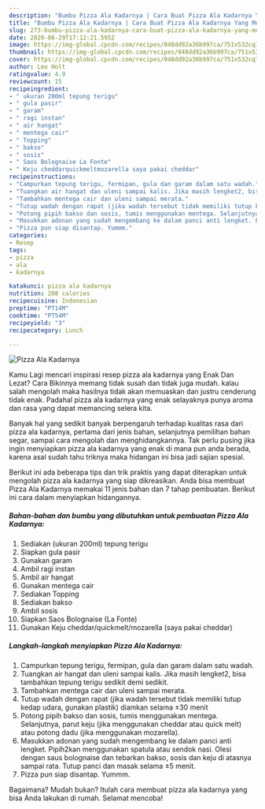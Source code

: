 ```yaml
---
description: "Bumbu Pizza Ala Kadarnya | Cara Buat Pizza Ala Kadarnya Yang Menggugah Selera"
title: "Bumbu Pizza Ala Kadarnya | Cara Buat Pizza Ala Kadarnya Yang Menggugah Selera"
slug: 273-bumbu-pizza-ala-kadarnya-cara-buat-pizza-ala-kadarnya-yang-menggugah-selera
date: 2020-06-29T17:12:21.595Z
image: https://img-global.cpcdn.com/recipes/048dd92a36b997ca/751x532cq70/pizza-ala-kadarnya-foto-resep-utama.jpg
thumbnail: https://img-global.cpcdn.com/recipes/048dd92a36b997ca/751x532cq70/pizza-ala-kadarnya-foto-resep-utama.jpg
cover: https://img-global.cpcdn.com/recipes/048dd92a36b997ca/751x532cq70/pizza-ala-kadarnya-foto-resep-utama.jpg
author: Leo Holt
ratingvalue: 4.9
reviewcount: 15
recipeingredient:
- " ukuran 200ml tepung terigu"
- " gula pasir"
- " garam"
- " ragi instan"
- " air hangat"
- " mentega cair"
- " Topping"
- " bakso"
- " sosis"
- " Saos Bolognaise La Fonte"
- " Keju cheddarquickmeltmozarella saya pakai cheddar"
recipeinstructions:
- "Campurkan tepung terigu, fermipan, gula dan garam dalam satu wadah."
- "Tuangkan air hangat dan uleni sampai kalis. Jika masih lengket2, bisa tambahkan tepung terigu sedikit demi sedikit."
- "Tambahkan mentega cair dan uleni sampai merata."
- "Tutup wadah dengan rapat (jika wadah tersebut tidak memiliki tutup kedap udara, gunakan plastik) diamkan selama ±30 menit"
- "Potong pipih bakso dan sosis, tumis menggunakan mentega. Selanjutnya, parut keju (jika menggunakan cheddar atau quick melt) atau potong dadu (jika menggunakan mozarella)."
- "Masukkan adonan yang sudah mengembang ke dalam panci anti lengket. Pipih2kan menggunakan spatula atau sendok nasi. Olesi dengan saus bolognaise dan tebarkan bakso, sosis dan keju di atasnya sampai rata. Tutup panci dan masak selama ±5 menit."
- "Pizza pun siap disantap. Yummm."
categories:
- Resep
tags:
- pizza
- ala
- kadarnya

katakunci: pizza ala kadarnya 
nutrition: 208 calories
recipecuisine: Indonesian
preptime: "PT14M"
cooktime: "PT54M"
recipeyield: "3"
recipecategory: Lunch

---
```



![Pizza Ala Kadarnya](https://img-global.cpcdn.com/recipes/048dd92a36b997ca/751x532cq70/pizza-ala-kadarnya-foto-resep-utama.jpg)

Kamu Lagi mencari inspirasi resep pizza ala kadarnya yang Enak Dan Lezat? Cara Bikinnya memang tidak susah dan tidak juga mudah. kalau salah mengolah maka hasilnya tidak akan memuaskan dan justru cenderung tidak enak. Padahal pizza ala kadarnya yang enak selayaknya punya aroma dan rasa yang dapat memancing selera kita.

Banyak hal yang sedikit banyak berpengaruh terhadap kualitas rasa dari pizza ala kadarnya, pertama dari jenis bahan, selanjutnya pemilihan bahan segar, sampai cara mengolah dan menghidangkannya. Tak perlu pusing jika ingin menyiapkan pizza ala kadarnya yang enak di mana pun anda berada, karena asal sudah tahu triknya maka hidangan ini bisa jadi sajian spesial.




Berikut ini ada beberapa tips dan trik praktis yang dapat diterapkan untuk mengolah pizza ala kadarnya yang siap dikreasikan. Anda bisa membuat Pizza Ala Kadarnya memakai 11 jenis bahan dan 7 tahap pembuatan. Berikut ini cara dalam menyiapkan hidangannya.

<!--inarticleads1-->

##### Bahan-bahan dan bumbu yang dibutuhkan untuk pembuatan Pizza Ala Kadarnya:

1. Sediakan  (ukuran 200ml) tepung terigu
1. Siapkan  gula pasir
1. Gunakan  garam
1. Ambil  ragi instan
1. Ambil  air hangat
1. Gunakan  mentega cair
1. Sediakan  Topping
1. Sediakan  bakso
1. Ambil  sosis
1. Siapkan  Saos Bolognaise (La Fonte)
1. Gunakan  Keju cheddar/quickmelt/mozarella (saya pakai cheddar)




<!--inarticleads2-->

##### Langkah-langkah menyiapkan Pizza Ala Kadarnya:

1. Campurkan tepung terigu, fermipan, gula dan garam dalam satu wadah.
1. Tuangkan air hangat dan uleni sampai kalis. Jika masih lengket2, bisa tambahkan tepung terigu sedikit demi sedikit.
1. Tambahkan mentega cair dan uleni sampai merata.
1. Tutup wadah dengan rapat (jika wadah tersebut tidak memiliki tutup kedap udara, gunakan plastik) diamkan selama ±30 menit
1. Potong pipih bakso dan sosis, tumis menggunakan mentega. Selanjutnya, parut keju (jika menggunakan cheddar atau quick melt) atau potong dadu (jika menggunakan mozarella).
1. Masukkan adonan yang sudah mengembang ke dalam panci anti lengket. Pipih2kan menggunakan spatula atau sendok nasi. Olesi dengan saus bolognaise dan tebarkan bakso, sosis dan keju di atasnya sampai rata. Tutup panci dan masak selama ±5 menit.
1. Pizza pun siap disantap. Yummm.




Bagaimana? Mudah bukan? Itulah cara membuat pizza ala kadarnya yang bisa Anda lakukan di rumah. Selamat mencoba!
